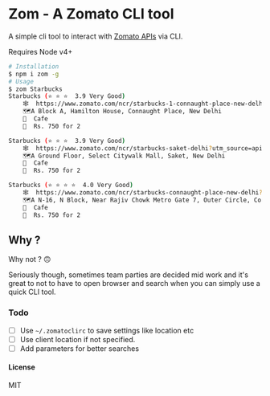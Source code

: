 # Zom - A Zomato CLI tool

A simple cli tool to interact with [Zomato APIs](https://developers.zomato.com) via CLI.

Requires Node v4+

```bash
# Installation
$ npm i zom -g 
# Usage
$ zom Starbucks
Starbucks (⭐️ ⭐️ ⭐️  3.9 Very Good)
    🕸  https://www.zomato.com/ncr/starbucks-1-connaught-place-new-delhi?utm_source=api_basic_user&utm_medium=api&utm_campaign=v2.1
    🗺A Block A, Hamilton House, Connaught Place, New Delhi
    🍕  Cafe
    💸  Rs. 750 for 2

Starbucks (⭐️ ⭐️ ⭐️  3.9 Very Good)
    🕸  https://www.zomato.com/ncr/starbucks-saket-delhi?utm_source=api_basic_user&utm_medium=api&utm_campaign=v2.1
    🗺A Ground Floor, Select Citywalk Mall, Saket, New Delhi
    🍕  Cafe
    💸  Rs. 750 for 2

Starbucks (⭐️ ⭐️ ⭐️ ⭐️  4.0 Very Good)
    🕸  https://www.zomato.com/ncr/starbucks-connaught-place-new-delhi?utm_source=api_basic_user&utm_medium=api&utm_campaign=v2.1
    🗺A N-16, N Block, Near Rajiv Chowk Metro Gate 7, Outer Circle, Connaught Place, New Delhi
    🍕  Cafe
    💸  Rs. 750 for 2
```

## Why ?
Why not ? 🙃

Seriously though, sometimes team parties are decided mid work and it's great to not to have to open browser and search when you can simply use a quick CLI tool.

### Todo 
* [ ] Use `~/.zomatoclirc` to save settings like location etc
* [ ] Use client location if not specified.
* [ ] Add parameters for better searches

#### License
MIT

